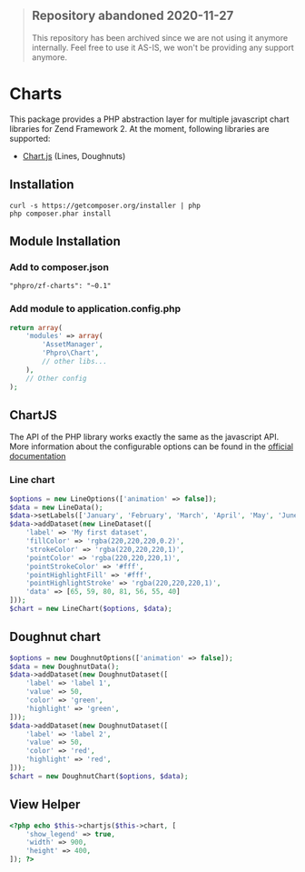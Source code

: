 > ## Repository abandoned 2020-11-27
>
> This repository has been archived since we are not using it anymore internally.
> Feel free to use it AS-IS, we won't be providing any support anymore.

# Charts

This package provides a PHP abstraction layer for multiple javascript chart libraries for Zend Framework 2.
At the moment, following libraries are supported:

- [Chart.js](http://www.chartjs.org/) (Lines, Doughnuts)

## Installation
```
curl -s https://getcomposer.org/installer | php
php composer.phar install
```

## Module Installation

### Add to composer.json
```
"phpro/zf-charts": "~0.1"
```

### Add module to application.config.php
```php
return array(
    'modules' => array(
        'AssetManager',
        'Phpro\Chart',
        // other libs...
    ),
    // Other config
);
```

## ChartJS

The API of the PHP library works exactly the same as the javascript API.
 More information about the configurable options can be found in the 
 [official documentation](http://www.chartjs.org/docs/)


### Line chart
```php
$options = new LineOptions(['animation' => false]);
$data = new LineData();
$data->setLabels(['January', 'February', 'March', 'April', 'May', 'June', 'July']);
$data->addDataset(new LineDataset([
    'label' => 'My first dataset',
    'fillColor' => 'rgba(220,220,220,0.2)',
    'strokeColor' => 'rgba(220,220,220,1)',
    'pointColor' => 'rgba(220,220,220,1)',
    'pointStrokeColor' => '#fff',
    'pointHighlightFill' => '#fff',
    'pointHighlightStroke' => 'rgba(220,220,220,1)',
    'data' => [65, 59, 80, 81, 56, 55, 40]
]));
$chart = new LineChart($options, $data);
```

## Doughnut chart
```php
$options = new DoughnutOptions(['animation' => false]);
$data = new DoughnutData();
$data->addDataset(new DoughnutDataset([
    'label' => 'label 1',
    'value' => 50,
    'color' => 'green',
    'highlight' => 'green',
]));
$data->addDataset(new DoughnutDataset([
    'label' => 'label 2',
    'value' => 50,
    'color' => 'red',
    'highlight' => 'red',
]));
$chart = new DoughnutChart($options, $data);
```

## View Helper
```php
<?php echo $this->chartjs($this->chart, [
    'show_legend' => true,
    'width' => 900,
    'height' => 400,
]); ?>
```

